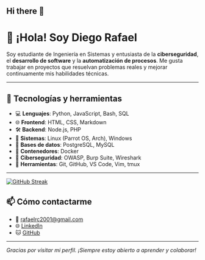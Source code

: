## Hi there 👋

# 👋 ¡Hola! Soy Diego Rafael 

Soy estudiante de Ingeniería en Sistemas y entusiasta de la **ciberseguridad**, el **desarrollo de software** y la **automatización de procesos**. Me gusta trabajar en proyectos que resuelvan problemas reales y mejorar continuamente mis habilidades técnicas.

---

## 🚀 Tecnologías y herramientas

- 💻 **Lenguajes**: Python, JavaScript, Bash, SQL
- 🌐 **Frontend**: HTML, CSS, Markdown
- 🛠️ **Backend**: Node.js, PHP
- 🐧 **Sistemas**: Linux (Parrot OS, Arch), Windows
- 🐘 **Bases de datos**: PostgreSQL, MySQL
- 🐳 **Contenedores**: Docker
- 🔐 **Ciberseguridad**: OWASP, Burp Suite, Wireshark
- 🔧 **Herramientas**: Git, GitHub, VS Code, Vim, tmux

---

[![GitHub Streak](https://github-readme-streak-stats.herokuapp.com?user=rafaelrc2001&theme=tokyonight&hide_border=true&locale=es&short_numbers=true)](https://git.io/streak-stats)

## 📫 Cómo contactarme

- 📧 rafaelrc2001@gmail.com
- 🌐 [LinkedIn](www.linkedin.com/in/diego-rafael-ramirez-contreras-222719227)
- 🐱 [GitHub](https://github.com/rafaelrc2001)

---


_Gracias por visitar mi perfil. ¡Siempre estoy abierto a aprender y colaborar!_


